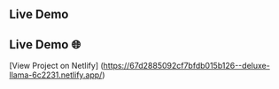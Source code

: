 ## Live Demo
## Live Demo 🌐  
[View Project on Netlify] (https://67d2885092cf7bfdb015b126--deluxe-llama-6c2231.netlify.app/)

